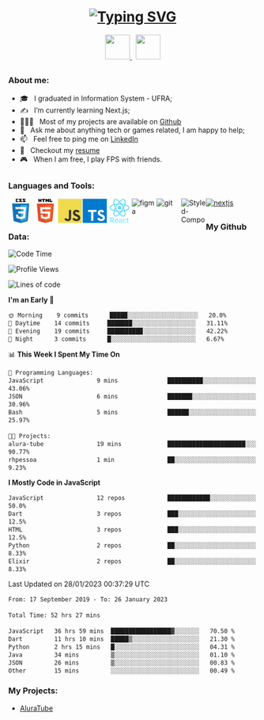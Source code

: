 <!-- Header typing -->
<h1 align="center">
<a href="https://git.io/typing-svg"><img src="https://readme-typing-svg.demolab.com?font=Comic+Neue&size=27&duration=2500&pause=&color=FFA500&center=true&vCenter=true&multiline=true&repeat=false&width=435&height=115&lines=Hi+There+%F0%9F%91%8B;I'm+Rafael+Henrique.;Nice+to+meet+you!" alt="Typing SVG" /></a>
</h1>
<!-- Social media and Contact  -->
<div align="center">
<a href = "mailto:rhpessoa29@gmail.com"><img  width="50" height="50" src="https://user-images.githubusercontent.com/42783697/214699405-1f3318d6-28e6-47e7-99d4-0da08c43d526.png" target="_blank">
</a>
&nbsp;
<a href="https://www.linkedin.com/in/rhpessoa" target="_blank"><img  width="50" height="50" src="https://user-images.githubusercontent.com/42783697/214698902-69cc6bfc-1060-47dd-bbba-5796b9256fdb.png" target="_blank"></a> 
</div>
</a>

## <!-- About me -->

### About me:

- :mortar_board: &nbsp; I graduated in Information System - UFRA; 
- :writing_hand: &nbsp; I’m currently learning Next.js; 
- 👨🏻‍💻 &nbsp; Most of my projects are available on [Github](https://github.com/rhpessoa?tab=repositories)
- 💬 &nbsp; Ask me about anything tech or games related, I am happy to help;
- 📫 &nbsp; Feel free to ping me on [LinkedIn](https://www.linkedin.com/in/rhpessoa/)
- 📝 &nbsp; Checkout my [resume](https://drive.google.com/file/d/13cC4iR6E_9gd57ogUpOgXBsGQnp06Ce_/view?usp=share_link)
- :video_game: &nbsp; When I am free, I play FPS with friends.

## <!-- Languages and Tools -->

### Languages and Tools: 
<p align="left">
<a href="https://www.w3schools.com/css/" target="_blank" rel="noreferrer">
<img align="left" src="https://raw.githubusercontent.com/devicons/devicon/master/icons/css3/css3-original-wordmark.svg" alt="css3" width="50" height="50"/>
</a>
<a href="https://www.w3.org/html/" target="_blank" rel="noreferrer"> <img  align="left" src="https://raw.githubusercontent.com/devicons/devicon/master/icons/html5/html5-original-wordmark.svg" alt="html5" width="50" height="50"/>
</a>
<a href="https://developer.mozilla.org/en-US/docs/Web/JavaScript" target="_blank" rel="noreferrer"> <img align="left" src="https://raw.githubusercontent.com/devicons/devicon/master/icons/javascript/javascript-original.svg" alt="javascript" width="50" height="50"/>
</a>
<a href="https://www.typescriptlang.org/" target="_blank" rel="noreferrer"> <img  align="left" src="https://raw.githubusercontent.com/devicons/devicon/master/icons/typescript/typescript-original.svg" alt="typescript" width="50" height="50"/> 
</a>
<a href="https://reactjs.org/" target="_blank" rel="noreferrer"> <img align="left" src="https://raw.githubusercontent.com/devicons/devicon/master/icons/react/react-original-wordmark.svg" alt="react" width="50" height="50"/>
</a>
<a href="https://nextjs.org/" target="_blank" rel="noreferrer"> <img src="https://user-images.githubusercontent.com/42783697/214694586-dcf53f4d-2975-4522-b3c3-bca277db1695.png" alt="nextjs" width="50" height="50"/> 
</a> 
<a href="https://www.figma.com/" target="_blank" rel="noreferrer"> <img align="left" src="https://www.vectorlogo.zone/logos/figma/figma-icon.svg" alt="figma" width="50" height="50"/>
</a>
<a href="https://git-scm.com/" target="_blank" rel="noreferrer"> <img align="left" src="https://www.vectorlogo.zone/logos/git-scm/git-scm-icon.svg" alt="git" width="50" height="50"/>
</a>
<a href="https://styled-components.com/" target="_blank" rel="noreferrer"> <img align="left" src="https://user-images.githubusercontent.com/42783697/214711180-51e29433-171a-4079-9ac2-b80122beba2a.png" alt="Styled-Components" width="50" height="50"/>


</a>
</p>

##

<!-- Status -->
### My Github Data:
<!--START_SECTION:waka-->
![Code Time](http://img.shields.io/badge/Code%20Time-52%20hrs%2027%20mins-blue)

![Profile Views](http://img.shields.io/badge/Profile%20Views-92-blue)

![Lines of code](https://img.shields.io/badge/From%20Hello%20World%20I%27ve%20Written-39%20Thousand%20lines%20of%20code-blue)

**I'm an Early 🐤** 

```text
🌞 Morning    9 commits      █████░░░░░░░░░░░░░░░░░░░░   20.0% 
🌆 Daytime    14 commits     ███████░░░░░░░░░░░░░░░░░░   31.11% 
🌃 Evening    19 commits     ██████████░░░░░░░░░░░░░░░   42.22% 
🌙 Night      3 commits      █░░░░░░░░░░░░░░░░░░░░░░░░   6.67%

```


📊 **This Week I Spent My Time On** 

```text
💬 Programming Languages: 
JavaScript               9 mins              ██████████░░░░░░░░░░░░░░░   43.06% 
JSON                     6 mins              ███████░░░░░░░░░░░░░░░░░░   30.96% 
Bash                     5 mins              ██████░░░░░░░░░░░░░░░░░░░   25.97%

🐱‍💻 Projects: 
alura-tube               19 mins             ██████████████████████░░░   90.77% 
rhpessoa                 1 min               ██░░░░░░░░░░░░░░░░░░░░░░░   9.23%

```

**I Mostly Code in JavaScript** 

```text
JavaScript               12 repos            ████████████░░░░░░░░░░░░░   50.0% 
Dart                     3 repos             ███░░░░░░░░░░░░░░░░░░░░░░   12.5% 
HTML                     3 repos             ███░░░░░░░░░░░░░░░░░░░░░░   12.5% 
Python                   2 repos             ██░░░░░░░░░░░░░░░░░░░░░░░   8.33% 
Elixir                   2 repos             ██░░░░░░░░░░░░░░░░░░░░░░░   8.33%

```



 Last Updated on 28/01/2023 00:37:29 UTC
<!--END_SECTION:waka-->
<!--START_SECTION:waka-simple-->

```text
From: 17 September 2019 - To: 26 January 2023

Total Time: 52 hrs 27 mins

JavaScript   36 hrs 59 mins  █████████████████▓░░░░░░░   70.50 %
Dart         11 hrs 10 mins  █████▒░░░░░░░░░░░░░░░░░░░   21.30 %
Python       2 hrs 15 mins   █░░░░░░░░░░░░░░░░░░░░░░░░   04.31 %
Java         34 mins         ▒░░░░░░░░░░░░░░░░░░░░░░░░   01.10 %
JSON         26 mins         ▒░░░░░░░░░░░░░░░░░░░░░░░░   00.83 %
Other        15 mins         ░░░░░░░░░░░░░░░░░░░░░░░░░   00.49 %
```

<!--END_SECTION:waka-simple-->

###  My Projects:

- [AluraTube](https://github.com/rhpessoa/aluratube)






